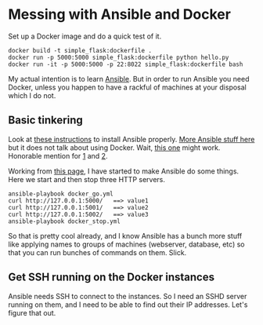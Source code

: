 # Messing with Ansible and Docker

Set up a Docker image and do a quick test of it.

    docker build -t simple_flask:dockerfile .
    docker run -p 5000:5000 simple_flask:dockerfile python hello.py
    docker run -it -p 5000:5000 -p 22:8022 simple_flask:dockerfile bash

My actual intention is to learn [Ansible](https://docs.ansible.com/ansible/latest/user_guide/intro_getting_started.html).
But in order to run Ansible you need Docker, unless you happen to have a rackful of machines at your disposal which I do not.

## Basic tinkering

Look at [these instructions](https://www.digitalocean.com/community/tutorials/how-to-install-and-configure-ansible-on-ubuntu-16-04)
to install Ansible properly.
[More Ansible stuff here](https://www.digitalocean.com/community/tutorials/how-to-install-and-configure-ansible-on-ubuntu-14-04)
but it does not talk about using Docker.
Wait, [this one](https://www.webcodegeeks.com/devops/docker-ansible-example/) might work. Honorable mention for
[1](http://www.googlinux.com/ansible-getting-started/) and
[2](http://www.googlinux.com/creating-docker-container-using-ansible/index.html).

Working from [this page](https://www.webcodegeeks.com/devops/docker-ansible-example/), I have
started to make Ansible do some things. Here we start and then stop three HTTP servers.

    ansible-playbook docker_go.yml
    curl http://127.0.0.1:5000/   ==> value1
    curl http://127.0.0.1:5001/   ==> value2
    curl http://127.0.0.1:5002/   ==> value3
    ansible-playbook docker_stop.yml

So that is pretty cool already, and I know Ansible has a bunch more stuff like applying names to groups of
machines (webserver, database, etc) so that you can run bunches of commands on them. Slick.

## Get SSH running on the Docker instances

Ansible needs SSH to connect to the instances. So I need an SSHD server running on them, and I need to
be able to find out their IP addresses. Let's figure that out.
